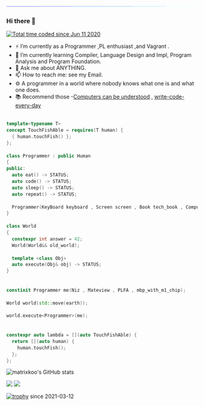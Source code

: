 <img  src="asserts/borderseperator.gif">

### Hi there 👋
<a href="https://wakatime.com/@84b9b731-2cfb-4a16-b553-b1a6fcd92b58"><img src="https://wakatime.com/badge/user/84b9b731-2cfb-4a16-b553-b1a6fcd92b58.svg" alt="Total time coded since Jun 11 2020" /></a>

- ⚡ I’m currently as a Programmer ,PL enthusiast ,and Vagrant .
- 📕 I’m currently learning Compiler, Language Design and Impl, Program Analysis and Program Foundation. 
- 💬 Ask me about ANYTHING.
- 📫 How to reach me: see my Email.
- ⚙  A programmer in a world where nobody knows what one is and what one does.
- 📚 Recommend those -[Computers can be understood](https://blog.nelhage.com/post/computers-can-be-understood/) , [write-code-every-day](https://johnresig.com/blog/write-code-every-day/)
```cpp

template<typename T>
concept TouchFishAble = requires(T human) {
  { human.touchFish() };
};

class Programmer : public Human
{
public:
  auto eat() -> STATUS;
  auto code() -> STATUS;
  auto sleep() -> STATUS;
  auto repeat() -> STATUS;
  
  Programmer(KeyBoard keyboard , Screen screen , Book tech_book , Computer high_performance_computer);
}

class World
{
  constexpr int answer = 42;
  World(World&& old_world);
  
  template <class Obj>
  auto execute(Obj& obj) -> STATUS;
}
 

constinit Programmer me(Niz , Mateview , PLFA , mbp_with_m1_chip);

World world(std::move(earth));

world.execute<Programmer>(me);


constexpr auto lambda = [](auto TouchFishAble) {
  return [](auto human) {
    human.touchFish();
  };
};

```
![matrixkoo's GitHub stats](https://github-readme-stats.vercel.app/api?username=matrixkoo&include_all_commits=true&show_icons=true&count_private=true&theme=graywhite)

<img src="https://github-readme-stats.vercel.app/api/wakatime?username=dustb1n&range=last_7_days"/>

<img src="https://profile-counter.glitch.me/dustbin/count.svg"/>

[![trophy](https://github-profile-trophy.vercel.app/?username=matrixkoo)](https://github.com/ryo-ma/github-profile-trophy)
since 2021-03-12

